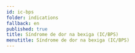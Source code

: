```yaml
---
id: ic-bps
folder: indications
fallback: en
published: true
title: Síndrome de dor na bexiga (IC/BPS)
menutitle: Síndrome de dor na bexiga (IC/BPS)
---
```

